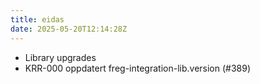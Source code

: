 ```yaml
---
title: eidas
date: 2025-05-20T12:14:28Z
---
```

- Library upgrades
- KRR-000 oppdatert freg-integration-lib.version (#389)

